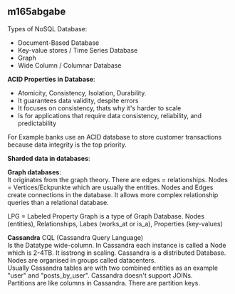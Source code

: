 ## m165abgabe

Types of NoSQL Database:  
- Document-Based Database
- Key-value stores / Time Series Database
- Graph
- Wide Column / Columnar Database

**ACID Properties in Database**:
- Atomicity, Consistency, Isolation, Durability.  
- It guarantees data validity, despite errors
- It focuses on consistency, thats why it's harder to scale
- Is for applications that require data consistency, reliability, and predictability

For Example banks use an ACID database to store customer transactions because data integrity is the top priority.

**Sharded data in databases**:


**Graph databases**:  
It originates from the graph theory. There are edges = relationships. Nodes = Vertices/Eckpunkte which are usually the entities. Nodes and Edges create connections in the database. It allows more complex relationship queries than a relational database.

LPG = Labeled Property Graph is a type of Graph Database. Nodes (entities), Relationships, Labes (works_at or is_a), Properties (key-values)  

**Cassandra** CQL (Cassandra Query Language)  
Is the Datatype wide-column. In Cassandra each instance is called a Node which is 2-4TB. It isstrong in scaling. Cassandra is a distributed Database. Nodes are organised in groups called datacenters.  
Usually Cassandra tables are with two combined entities as an example "user" and "posts_by_user". Cassandra doesn't support JOINs.  
Partitions are like columns in Cassandra. There are partition keys.
